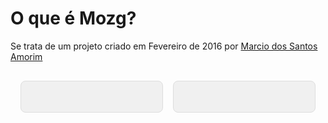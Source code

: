 # O que é Mozg?

Se trata de um projeto criado em Fevereiro de 2016 por <a href="https://mozg.com.br/jekyll/curriculum.pdf">Marcio dos Santos Amorim</a>

<style>
  .container-grid {
    /* background-color:red; */
    display: grid; /* Define o container como um grid */
    grid-template-columns: repeat(
      auto-fit,
      minmax(150px, 1fr)
    ); /* Configura colunas responsivas */
    gap: 16px; /* Espaçamento entre os elementos */
    padding: 16px; /* Espaçamento interno do container */
  }  

  .item-grid {
    background-color: #f0f0f0; /* Cor de fundo dos itens */
    border: 1px solid #ddd; /* Borda opcional */
    padding: 16px; /* Espaçamento interno dos itens */
    border-radius: 8px; /* Bordas arredondadas */
    display: flex; /* Define Flexbox no item */
    align-items: center; /* Centraliza verticalmente */
    justify-content: center; /* Centraliza horizontalmente */
    text-align: center; /* Alinhamento do texto */
  }

  .item-grid iframe {
    max-width: 100%; /* Limita a largura do iframe para não ultrapassar o contêiner */
    /* height: auto; Ajusta a altura proporcionalmente */
    /* display: block; Remove qualquer espaçamento extra ao redor do iframe */
  }
</style>

<script setup>
import { VPTeamMembers } from 'vitepress/theme'

const members = [
  {
    avatar: 'https://www.github.com/mozgbrasil.png',
    name: 'Marcio',
    title: '@mozgbrasil',
    links: [
      { icon: 'github', link: 'https://github.com/mozgbrasil' },
      { icon: 'twitter', link: 'https://twitter.com/mozgbrasil' },
       { icon: 'linkedin', link: 'https://br.linkedin.com/in/mozgbrasil?trk=profile-badge' },
    ]
  },
 
]
</script>

<div class="container-grid">
  <div class="item-grid">
    <VPTeamMembers size="small" :members="members" />
  </div>
  <div class="item-grid">
    <div
      class="badge-base LI-profile-badge"
      data-locale="pt_BR"
      data-size="medium"
      data-theme="light"
      data-type="VERTICAL"
      data-vanity="mozgbrasil"
      data-version="v1"
    >
     &nbsp;
    </div>
  </div>
</div>
